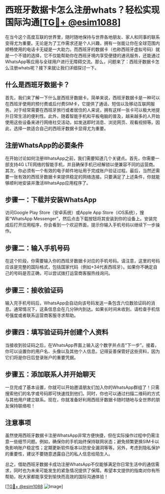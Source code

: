 # 西班牙数据卡怎么注册whats？轻松实现国际沟通[[TG💪+ @esim1088](https://t.me/s/esim1088)]

在当今这个高度互联的世界里，随时随地保持与世界各地朋友、家人和同事的联系变得尤为重要。无论是为了工作需求还是个人兴趣，拥有一张能让你在全球范围内顺畅使用的电话卡无疑是一大助力。而西班牙的数据卡（也称西班牙虚拟号码）就是一个不错的选择，它不仅能帮助你在西班牙境内享受便捷的通讯服务，还能通过WhatsApp等应用与全球用户进行无障碍交流。那么，问题来了：西班牙数据卡怎么注册whats呢？接下来就让我们详细探讨一下。

## 什么是西班牙数据卡？

首先，我们来了解一下什么是西班牙数据卡。简单来说，西班牙数据卡是一种可以在西班牙使用的预付费或后付费SIM卡，它提供了通话、短信以及移动互联网服务。对于经常需要在西班牙旅行或者居住的人来说，拥有这样一张卡可以极大地提升日常生活的便利性。此外，随着智能手机和平板电脑的普及，越来越多的人开始使用这些设备来进行网络社交活动，如发送即时消息、浏览网页、观看视频等。因此，选择一款适合自己的西班牙数据卡显得尤为重要。

## 注册WhatsApp的必要条件

在开始讨论如何注册WhatsApp之前，我们需要知道几个关键点。首先，你需要一部支持4G LTE网络的智能手机，并且确保手机已经解锁以便兼容不同的运营商。其次，你必须有一个有效的电子邮件地址用于完成账户验证过程。最后，当然还需要一张有效的西班牙数据卡来提供稳定的网络连接。只要满足了上述条件，你就能够顺利地安装并激活WhatsApp应用程序了。

## 步骤一：下载并安装WhatsApp

访问Google Play Store（安卓系统）或Apple App Store（iOS系统），搜索“WhatsApp Messenger”，然后点击下载按钮将其安装到你的设备上。安装完成后打开应用程序，你会看到一个欢迎界面，提示你输入手机号码以继续下一步操作。

## 步骤二：输入手机号码

在这个阶段，你需要输入你的西班牙数据卡对应的手机号码。请注意，这里的号码应该是完整的国际格式，包括国家代码（例如+34代表西班牙）。如果你不确定自己的号码是否正确，可以尝试拨打运营商客服热线询问。

## 步骤三：接收验证码

输入完手机号码后，WhatsApp会自动向该号码发送一条包含六位数验证码的消息。通常情况下，这条信息会在几分钟内到达。如果长时间未收到，请检查手机信号强度或者联系运营商客服寻求帮助。

## 步骤四：填写验证码并创建个人资料

当接收到验证码之后，在WhatsApp界面上输入这个数字并点击“下一步”。接着，你可以设置你的用户名、头像以及其他个人信息。记得妥善保管好这些资料，因为它们将是你日后登录账户的重要凭据。

## 步骤五：添加联系人并开始聊天

一旦完成了基本设置，你就可以开始邀请朋友们加入你的WhatsApp群组了！只需搜索他们的名字或号码即可快速找到他们。同时，你也可以通过扫描二维码的方式与其他用户建立联系。现在，你就准备好利用西班牙数据卡随时随地与全世界的朋友保持联络啦！

## 注意事项

虽然使用西班牙数据卡注册WhatsApp非常方便快捷，但在实际操作过程中仍需注意一些细节问题。例如，确保你的手机始终保持联网状态；避免频繁更换SIM卡以免影响账户稳定性；定期更新软件版本以防安全漏洞等等。另外，考虑到隐私保护的重要性，建议不要随意透露自己的私人信息给陌生人。

总之，借助西班牙数据卡成功注册WhatsApp不仅能够满足你日常生活中的通信需求，同时也为未来可能发生的紧急情况提供了保障。希望本文提供的指南对你有所帮助，祝大家都能享受到愉快而高效的国际沟通体验！

[[TG💪+ @esim1088](https://t.me/s/esim1088) ![Image](https://i.postimg.cc/4NQfJmqS/Snipaste-2025-05-13-00-14-12.png)]